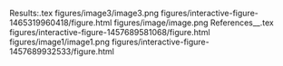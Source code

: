 Results:.tex
figures/image3/image3.png
figures/interactive-figure-1465319960418/figure.html
figures/image/image.png
References__.tex
figures/interactive-figure-1457689581068/figure.html
figures/image1/image1.png
figures/interactive-figure-1457689932533/figure.html
